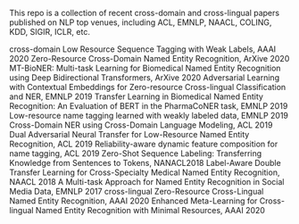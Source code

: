 This repo is a collection of recent cross-domain and cross-lingual papers published on NLP top venues, including ACL, EMNLP, NAACL, COLING, KDD, SIGIR, ICLR, etc.

cross-domain
Low Resource Sequence Tagging with Weak Labels, AAAI 2020
Zero-Resource Cross-Domain Named Entity Recognition, ArXive 2020
MT-BioNER: Multi-task Learning for Biomedical Named Entity Recognition using Deep Bidirectional Transformers, ArXive 2020
Adversarial Learning with Contextual Embeddings for Zero-resource Cross-lingual Classification and NER, EMNLP 2019
Transfer Learning in Biomedical Named Entity Recognition: An Evaluation of BERT in the PharmaCoNER task, EMNLP 2019
Low-resource name tagging learned with weakly labeled data, EMNLP 2019
Cross-Domain NER using Cross-Domain Language Modeling, ACL 2019
Dual Adversarial Neural Transfer for Low-Resource Named Entity Recognition, ACL 2019
Reliability-aware dynamic feature composition for name tagging, ACL 2019
Zero-Shot Sequence Labeling: Transferring Knowledge from Sentences to Tokens, NANACL2018
Label-Aware Double Transfer Learning for Cross-Specialty Medical Named Entity Recognition, NAACL 2018
A Multi-task Approach for Named Entity Recognition in Social Media Data, EMNLP 2017
cross-lingual
Zero-Resource Cross-Lingual Named Entity Recognition, AAAI 2020
Enhanced Meta-Learning for Cross-lingual Named Entity Recognition with Minimal Resources, AAAI 2020
